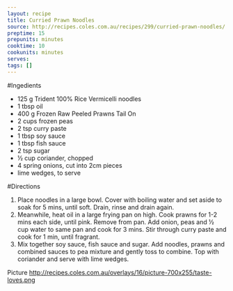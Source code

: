 ```yaml
---
layout: recipe
title: Curried Prawn Noodles
source: http://recipes.coles.com.au/recipes/299/curried-prawn-noodles/
preptime: 15
prepunits: minutes
cooktime: 10
cookunits: minutes
serves: 
tags: []
---
```

#Ingedients
* 125 g Trident 100% Rice Vermicelli noodles
* 1 tbsp oil
* 400 g Frozen Raw Peeled Prawns Tail On
* 2 cups frozen peas
* 2 tsp curry paste
* 1 tbsp soy sauce
* 1 tbsp fish sauce
* 2 tsp sugar
* &frac12; cup coriander, chopped
* 4 spring onions, cut into 2cm pieces
* lime wedges, to serve

#Directions
1. Place noodles in a large bowl. Cover with boiling water and set aside to soak for 5 mins, until soft. Drain, rinse and drain again.
2. Meanwhile, heat oil in a large frying pan on high. Cook prawns for 1-2 mins each side, until pink. Remove from pan. Add onion, peas and &frac12; cup water to same pan and cook for 3 mins. Stir through curry paste and cook for 1 min, until fragrant.
3. Mix together soy sauce, fish sauce and sugar. Add noodles, prawns and combined sauces to pea mixture and gently toss to combine. Top with coriander and serve with lime wedges.

Picture
http://recipes.coles.com.au/overlays/16/picture-700x255/taste-loves.png
